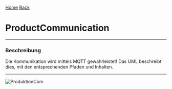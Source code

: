 [Home](home) [Back](WikiSolidus)


# ProductCommunication #

----------

### Beschreibung ###

Die Kommunikation wird mittels MQTT gewährleistet!
Das UML beschreibt dies, mit den entsprechenden Pfaden und Inhalten.

----------

![ProduktionCom](https://gitlab.com/solidus/hefei/uploads/399e165f29bf71a49581d8893accdf12/ProduktionCom.PNG)
